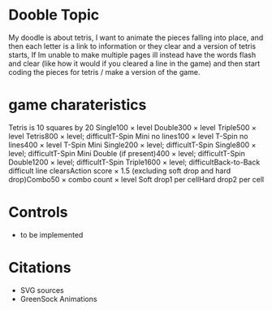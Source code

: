 # Dooble Topic

My doodle is about tetris, I want to animate the pieces falling into place, and then each letter is a link to information or they clear and a version of tetris starts, If Im unable to make multiple pages ill instead have the words flash and clear (like how it would if you cleared a line in the game) and then start coding the pieces for tetris  / make a version of the game. 


# game charateristics 

Tetris is 10 squares by 20
Single100 × level
Double300 × level
Triple500 × level
Tetris800 × level; 
difficultT-Spin Mini no lines100 × level
T-Spin no lines400 × level
T-Spin Mini Single200 × level;
 difficultT-Spin Single800 × level;
 difficultT-Spin Mini Double (if present)400 × level; 
difficultT-Spin Double1200 × level; 
difficultT-Spin Triple1600 × level; 
difficultBack-to-Back difficult line clearsAction score × 1.5 (excluding soft drop and hard drop)Combo50 × combo count × level
Soft drop1 per cellHard drop2 per cell

# Controls 

* to be implemented 

# Citations
* SVG sources
* GreenSock Animations